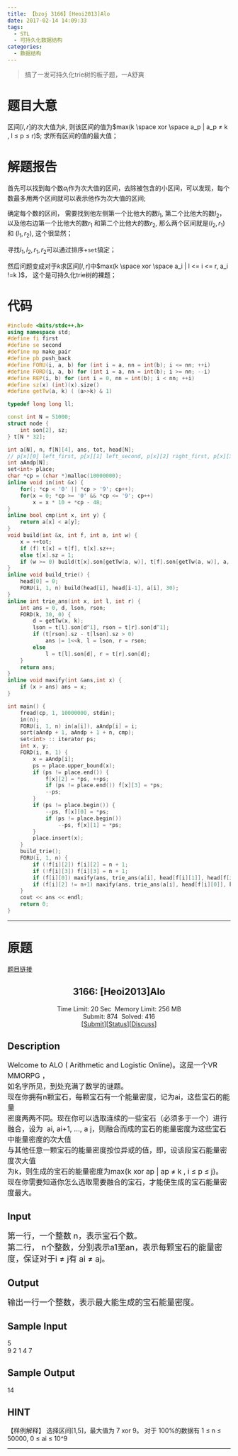 ```yaml
---
title: 【bzoj 3166】[Heoi2013]Alo
date: 2017-02-14 14:09:33
tags:
  - STL
  - 可持久化数据结构
categories:
  - 数据结构
---
```



> 搞了一发可持久化trie树的板子题，一A舒爽

<!--more-->

# 题目大意
区间$[l, r]$的次大值为$k$, 则该区间的值为$max(k \space xor \space a_p | a_p ≠ k , l ≤ p ≤ r)$; 
求所有区间的值的最大值； 

# 解题报告

首先可以找到每个数$a_i$作为次大值的区间，去除被包含的小区间，可以发现，每个数最多用两个区间就可以表示他作为次大值的区间;


确定每个数的区间， 需要找到他左侧第一个比他大的数$l_1$, 第二个比他大的数$l_2$， 以及他右边第一个比他大的数$r_1$ 和第二个比他大的数$r_2$, 那么两个区间就是$(l_2, r_1)$ 和 $(l_1, r_2)$, 这个很显然； 


寻找$l_1, l_2, r_1, r_2$可以通过排序+`set`搞定； 


然后问题变成对于$k$求区间$[l, r]$中$max(k \space xor \space a_i | l <= i <= r, a_i !=k )$， 这个是可持久化trie树的裸题； 


# 代码

```cpp
#include <bits/stdc++.h> 
using namespace std; 
#define fi first
#define se second
#define mp make_pair
#define pb push_back
#define FORU(i, a, b) for (int i = a, nn = int(b); i <= nn; ++i) 
#define FORD(i, a, b) for (int i = a, nn = int(b); i >= nn; --i) 
#define REP(i, b) for (int i = 0, nn = int(b); i < nn; ++i) 
#define sz(x) (int)(x).size()
#define getTw(a, k) ( (a>>k) & 1)

typedef long long ll; 

const int N = 51000; 
struct node { 
	int son[2], sz; 
} t[N * 32];

int a[N], n, f[N][4], ans, tot, head[N];
// p[x][0] left_first, p[x][1] left_second, p[x][2] right_first, p[x][3] right_first;
int aAndp[N];  
set<int> place; 
char *cp = (char *)malloc(10000000); 
inline void in(int &x) { 
	for(; *cp < '0' || *cp > '9'; cp++); 
	for(x = 0; *cp >= '0' && *cp <= '9'; cp++) 
		x = x * 10 + *cp - 48; 
} 
inline bool cmp(int x, int y) { 
	return a[x] < a[y]; 
}
void build(int &x, int f, int a, int w) { 
	x = ++tot;
	if (f) t[x] = t[f], t[x].sz++;
	else t[x].sz = 1; 
	if (w >= 0) build(t[x].son[getTw(a, w)], t[f].son[getTw(a, w)], a, w-1); 
}
inline void build_trie() {
 	head[0] = 0; 
	FORU(i, 1, n) build(head[i], head[i-1], a[i], 30);
}
inline int trie_ans(int x, int l, int r) {
	int ans = 0, d, lson, rson; 
	FORD(k, 30, 0) {
		d = getTw(x, k);
		lson = t[l].son[d^1], rson = t[r].son[d^1];
 		if (t[rson].sz - t[lson].sz > 0) 
			ans |= 1<<k, l = lson, r = rson;
		else
			l = t[l].son[d], r = t[r].son[d]; 
	}
	return ans; 
} 	
inline void maxify(int &ans,int x) { 
	if (x > ans) ans = x; 
} 

int main() { 
	fread(cp, 1, 10000000, stdin); 	 
	in(n); 
	FORU(i, 1, n) in(a[i]), aAndp[i] = i;
	sort(aAndp + 1, aAndp + 1 + n, cmp);
	set<int> :: iterator ps;
	int x, y; 
	FORD(i, n, 1) { 
		x = aAndp[i]; 
		ps = place.upper_bound(x); 
		if (ps != place.end()) { 
			f[x][2] = *ps, ++ps;
			if (ps != place.end()) f[x][3] = *ps; 
			--ps; 
		} 
		if (ps != place.begin()) { 
			--ps, f[x][0] = *ps; 
			if (ps != place.begin()) 
				--ps, f[x][1] = *ps; 
		}
		place.insert(x); 
	} 
	build_trie(); 
	FORU(i, 1, n) { 
		if (!f[i][2]) f[i][2] = n + 1; 
		if (!f[i][3]) f[i][3] = n + 1; 	
		if (f[i][0]) maxify(ans, trie_ans(a[i], head[f[i][1]], head[f[i][2] - 1]) ); 
		if (f[i][2] != n+1) maxify(ans, trie_ans(a[i], head[f[i][0]], head[f[i][3] - 1]) ); 
	}
	cout << ans << endl; 
	return 0; 
} 
```


------------

# 原题

[题目链接](http://www.lydsy.com/JudgeOnline/problem.php?id=3166)
<body>
<title>Problem 3166. -- [Heoi2013]Alo</title><center><h2>3166: [Heoi2013]Alo</h2><span class="green">Time Limit: </span>20 Sec&nbsp;&nbsp;<span class="green">Memory Limit: </span>256 MB<br><span class="green">Submit: </span>874&nbsp;&nbsp;<span class="green">Solved: </span>416<br>[<a href="submitpage.php?id=3166">Submit</a>][<a href="problemstatus.php?id=3166">Status</a>][<a href="bbs.php?id=3166">Discuss</a>]</center><h2>Description</h2><div class="content"><p><span style="font-size: medium">Welcome to ALO ( Arithmetic and Logistic Online)。这是一个VR MMORPG&nbsp;，<br>
如名字所见，到处充满了数学的谜题。<br>
现在你拥有n颗宝石，每颗宝石有一个能量密度，记为ai，这些宝石的能量<br>
密度两两不同。现在你可以选取连续的一些宝石（必须多于一个）进行融合，设为 &nbsp;ai, ai+1, …, a&nbsp;j，则融合而成的宝石的能量密度为这些宝石中能量密度的次大值<br>
与其他任意一颗宝石的能量密度按位异或的值，即，设该段宝石能量密度次大值<br>
为k，则生成的宝石的能量密度为max{k xor&nbsp;ap | ap ≠ k , i ≤ p ≤ j}。 <br>
现在你需要知道你怎么选取需要融合的宝石，才能使生成的宝石能量密度最大。 <br>
</span></p></div><h2>Input</h2><div class="content"><p><font size="4">第一行，一个整数&nbsp;n，表示宝石个数。&nbsp;<br>
第二行，&nbsp;n个整数，分别表示a1至an，表示每颗宝石的能量密度，保证对于i ≠ j有&nbsp;ai ≠ aj。
</font></p></div><h2>Output</h2><div class="content"><p><font size="4">输出一行一个整数，表示最大能生成的宝石能量密度。 <br>
</font></p></div><h2>Sample Input</h2>
			<div class="content"><span class="sampledata">5 <br>
9  2 1 4 7
</span></div><h2>Sample Output</h2>
			<div class="content"><span class="sampledata">14 
 </span></div><h2>HINT</h2>
【样例解释】 
选择区间[1,5]，最大值为 7 xor 9。 
对于 100%的数据有 1 ≤ n ≤ 50000, 0 ≤ ai ≤ 10^9</p>
<hr>
</body>